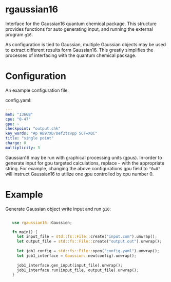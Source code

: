 # rgaussian16

Interface for the Gaussian16 quantum chemical package.
This structure provides functions for auto generating input, and
running the external program `g16`.

As configuration is tied to Gaussian, multiple Gaussian objects may
be used to extract different results form Gaussian16. This greatly 
simplifies the processes of interfacing with the quantum chemical
package.

# Configuration 

An example configuration file.

config.yaml:
```yaml
---
mem: "136GB"
cpu: "0-47"
gpu: ~
checkpoint: "output.chk"
key_words: "#p WB97XD/Def2tzvpp SCF=XQC"
title: "single point"
charge: 0
multiplicity: 3
```

Gaussian16 may be run with graphical processing units (gpus). In-order to generate 
input for gpu targeted calculations, replace `~` with the appropriate string. For 
example, changing the above configurations gpu field to `"0=0"` will instruct Gaussian16 
to utilize one gpu controlled by cpu number 0.

# Example

 Generate Gaussian object write input and run `g16`:
 
```rust

   use rgaussian16::Gaussion;

   fn main() {
     let input_file = std::fs::File::create("input.com").unwrap();
     let output_file = std::fs::File::create("output.out").unwrap();
  
     let job1_config = std::fs::File::open("config.yaml").unwrap();
     let job1_interface = Gaussion::new(config).unwrap();
 
     job1_interface.gen_input(input_file).unwrap();
     job1_interface.run(input_file, output_file).unwrap();
   }
```
